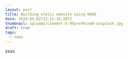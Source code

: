 ```yaml
---
layout: post
title: Building static website using HUGO
date: 2020-05-02T13:12:19.207Z
thumbnail: uploads/clement-h-95yrwf6cnw8-unsplash.jpg
draft: true
tags:
  - news
---
```

xxxx